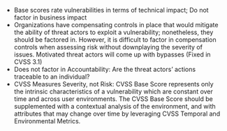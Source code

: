 - Base scores rate vulnerabilities in terms of technical impact; Do not factor in business impact
- Organizations have compensating controls in place that would mitigate the ability of threat actors to exploit a vulnerability; nonetheless, they should be factored in. However, it is difficult to factor in compensation controls when assessing risk without downplaying the severity of issues. Motivated threat actors will come up with bypasses (Fixed in CVSS 3.1)
- Does not factor in  Accountability: Are the threat actors’ actions traceable to an individual?
- CVSS Measures Severity, not Risk: CVSS Base Score represents only the intrinsic characteristics of a vulnerability which are constant over time and across user environments. The CVSS Base Score should be supplemented with a contextual analysis of the environment, and with attributes that may change over time by leveraging CVSS Temporal and Environmental Metrics.